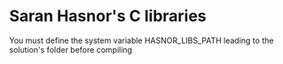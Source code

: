 # Saran Hasnor's C libraries

You must define the system variable HASNOR_LIBS_PATH leading to the solution's folder before compiling